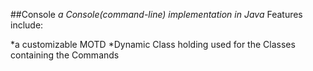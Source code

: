 ##Console
_a Console(command-line) implementation in Java_
Features include:

*a customizable MOTD
*Dynamic Class holding used for the Classes containing the Commands

